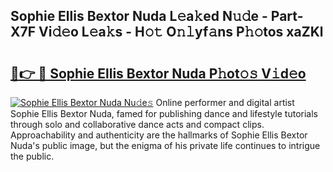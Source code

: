 ## Sophie Ellis Bextor Nuda L𝚎a𝚔ed N𝚞𝚍e - Part-X7F Vi𝚍𝚎o L𝚎a𝚔s - H𝚘𝚝 O𝚗𝚕yf𝚊ns P𝚑𝚘tos xaZKl

# <h2><a href="http://kf7czp3.oniu.top/?m=Sophie+Ellis+Bextor+Nuda">🔗👉 🔴 Sophie Ellis Bextor Nuda P𝚑ot𝚘𝚜 V𝚒d𝚎o</a></h2>

[![Sophie Ellis Bextor Nuda Nu𝚍e𝚜](https://i.imgur.com/0qMVB7G.gif)](http://kf7czp3.oniu.top/?m=Sophie+Ellis+Bextor+Nuda)
Online performer and digital artist Sophie Ellis Bextor Nuda, famed for publishing dance and lifestyle tutorials through solo and collaborative dance acts and compact clips. Approachability and authenticity are the hallmarks of Sophie Ellis Bextor Nuda's public image, but the enigma of his private life continues to intrigue the public.  
